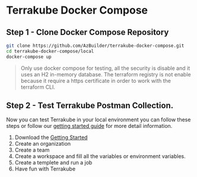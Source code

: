 # Terrakube Docker Compose

## Step 1 - Clone Docker Compose Repository

```bash
git clone https://github.com/AzBuilder/terrakube-docker-compose.git
cd terrakube-docker-compose/local
docker-compose up
```

> Only use docker compose for testing, all the security is disable and it uses an H2 in-memory database. The terraform registry is not enable because it require a https certificate in order to work with the terraform CLI.

## Step 2 - Test Terrakube Postman Collection.

Now you can test Terrakube in your local environment you can follow these steps or follow our [getting started guide](https://docs.terrakube.org/api/getting-started) for more detail information.

1. Download the [Getting Started](https://github.com/AzBuilder/terrakube-docker-compose/tree/main/getting-started) 
2. Create an organization
3. Create a team
4. Create a workspace and fill all the variables or environment variables.
5. Create a templete and run a job
6. Have fun with Terrakube
